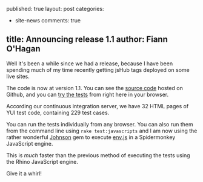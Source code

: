 published: true
layout: post
categories: 
- site-news
comments: true

title: Announcing release 1.1
author: Fiann O'Hagan
--- 

Well it's been a while since we had a release, because I have been spending much of my time recently getting jsHub tags deployed on some live sites.

The code is now at version 1.1. You can see the [source code][src] hosted on Github, and you can [try the tests][tests] from right here in your browser.

 [src]: http://github.com/jshub/jshub-core/tree/v1.1.0/app/javascripts
 [tests]: https://jshub.org/core/test/javascript

According our continuous integration server, we have 32 HTML pages of YUI test code, containing 229 test cases. 

You can run the tests individually from any browser. You can also run them from the command line using `rake test:javascripts` and I am now using the rather wonderful [Johnson][johnson] gem to execute [env.js][envjs] in a Spidermonkey JavaScript engine.

 [johnson]: http://github.com/jbarnette/johnson
 [envjs]: http://github.com/smparkes/env-js

This is *much* faster than the previous method of executing the tests using the Rhino JavaScript engine. 

Give it a whirl!
